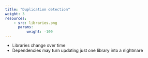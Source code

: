 ```yaml
---
title: "Duplication detection"
weight: 3
resources:
    - src: libraries.png
      params:
          weight: -100
---
```


* Libraries change over time
* Dependencies may turn updating just one library into a nightmare

